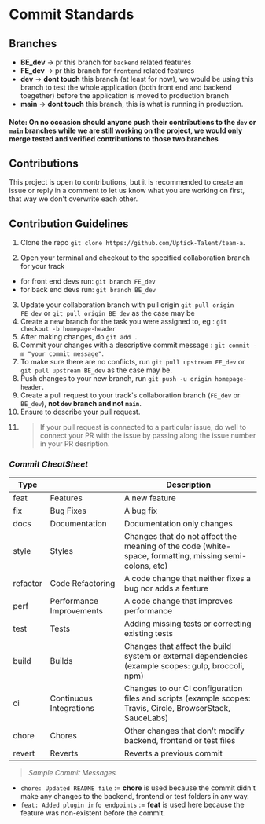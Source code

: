# Commit Standards

## Branches

- **BE_dev** -> pr this branch for `backend` related features
- **FE_dev** -> pr this branch for `frontend` related features
- **dev** -> **dont touch** this branch (at least for now), we would be using this branch to test the whole application (both front end and backend toegether) before the application is moved to production branch
- **main** -> **dont touch** this branch, this is what is running in production.

#### Note: On no occasion should anyone push their contributions to the `dev` or `main` branches while we are still working on the project, we would only merge tested and verified contributions to those two branches

## Contributions

This project is open to contributions, but it is recommended to create an issue or reply in a comment to let us know what you are working on first, that way we don't overwrite each other.

## Contribution Guidelines

1. Clone the repo `git clone https://github.com/Uptick-Talent/team-a`.

2. Open your terminal and checkout to the specified collaboration branch for your track

- for front end devs run: `git branch FE_dev`
- for back end devs run: `git branch BE_dev`

3. Update your collaboration branch with pull origin `git pull origin FE_dev` or `git pull origin BE_dev` as the case may be
4. Create a new branch for the task you were assigned to, eg : `git checkout -b homepage-header`
5. After making changes, do `git add .`
6. Commit your changes with a descriptive commit message : `git commit -m "your commit message"`.
7. To make sure there are no conflicts, run `git pull upstream FE_dev` or `git pull upstream BE_dev` as the case may be.
8. Push changes to your new branch, run `git push -u origin homepage-header`.
9. Create a pull request to your track's collaboration branch (`FE_dev` or `BE_dev`), **not `dev` branch and not `main`**.
10. Ensure to describe your pull request.
11. > If your pull request is connected to a particular issue, do well to connect your PR with the issue by passing along the issue number in your PR desription.

### _Commit CheatSheet_

| Type     |                          | Description                                                                                                 |
| -------- | ------------------------ | ----------------------------------------------------------------------------------------------------------- |
| feat     | Features                 | A new feature                                                                                               |
| fix      | Bug Fixes                | A bug fix                                                                                                   |
| docs     | Documentation            | Documentation only changes                                                                                  |
| style    | Styles                   | Changes that do not affect the meaning of the code (white-space, formatting, missing semi-colons, etc)      |
| refactor | Code Refactoring         | A code change that neither fixes a bug nor adds a feature                                                   |
| perf     | Performance Improvements | A code change that improves performance                                                                     |
| test     | Tests                    | Adding missing tests or correcting existing tests                                                           |
| build    | Builds                   | Changes that affect the build system or external dependencies (example scopes: gulp, broccoli, npm)         |
| ci       | Continuous Integrations  | Changes to our CI configuration files and scripts (example scopes: Travis, Circle, BrowserStack, SauceLabs) |
| chore    | Chores                   | Other changes that don't modify backend, frontend or test files                                             |
| revert   | Reverts                  | Reverts a previous commit                                                                                   |

> _Sample Commit Messages_

- `chore: Updated README file` := **chore** is used because the commit didn't make any changes to the backend, frontend or test folders in any way.
- `feat: Added plugin info endpoints` := **feat** is used here because the feature was non-existent before the commit.
